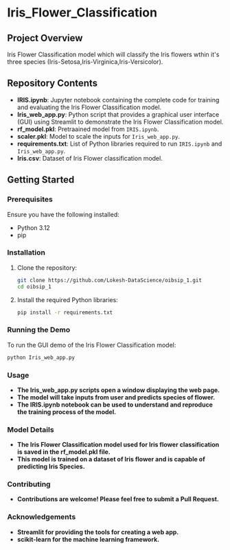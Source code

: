 # Iris_Flower_Classification 

## Project Overview

Iris Flower Classification model which will classify the Iris flowers wthin it's three species (Iris-Setosa,Iris-Virginica,Iris-Versicolor).

## Repository Contents

- **IRIS.ipynb**: Jupyter notebook containing the complete code for training and evaluating the Iris Flower Classification model.
- **Iris_web_app.py**: Python script that provides a graphical user interface (GUI) using Streamlit to demonstrate the Iris Flower Classification model.
- **rf_model.pkl**: Pretraained model from `IRIS.ipynb`.
- **scaler.pkl**: Model to scale the inputs for `Iris_web_app.py`.
- **requirements.txt**: List of Python libraries required to run `IRIS.ipynb` and `Iris_web_app.py`.
- **Iris.csv**: Dataset of Iris Flower classification model.

## Getting Started

### Prerequisites

Ensure you have the following installed:
- Python 3.12
- pip

### Installation

1. Clone the repository:
    ```bash
    git clone https://github.com/Lokesh-DataScience/oibsip_1.git
    cd oibsip_1
    ```

2. Install the required Python libraries:
    ```bash
    pip install -r requirements.txt
    ```

### Running the Demo

To run the GUI demo of the Iris Flower Classification model:

```bash
python Iris_web_app.py
```
### Usage
- **The Iris_web_app.py scripts open a window displaying the web page.**
- **The model will take inputs from user and predicts species of flower.**
- **The IRIS.ipynb notebook can be used to understand and reproduce the training process of the model.**

### Model Details
- **The Iris Flower Classification model used for Iris flower classification is saved in the rf_model.pkl file.**
- **This model is trained on a dataset of Iris flower and is capable of predicting Iris Species.**

### Contributing
- **Contributions are welcome! Please feel free to submit a Pull Request.**

### Acknowledgements
- **Streamlit for providing the tools for creating a web app.**
- **scikit-learn for the machine learning framework.**

